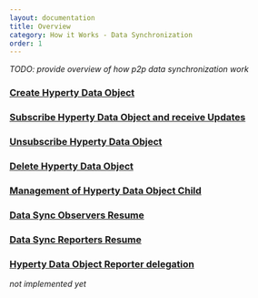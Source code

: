 ```yaml
---
layout: documentation
title: Overview
category: How it Works - Data Synchronization
order: 1
---
```


*TODO: provide overview of how p2p data synchronization  work*

### [Create Hyperty Data Object](data-object-creation.md)

### [Subscribe Hyperty Data Object and receive Updates](data-object-subscription.md)

### [Unsubscribe Hyperty Data Object](data-object-unsubscription.md)

### [Delete Hyperty Data Object](data-object-delete.md)

### [Management of Hyperty Data Object Child](data-object-child.md)

### [Data Sync Observers Resume](observers-data-object-resume.md)

### [Data Sync Reporters Resume](reporters-data-object-resume.md)

### [Hyperty Data Object Reporter delegation](data-object-reporter-delegation.md)

*not implemented yet*
